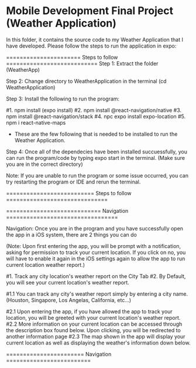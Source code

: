 # Mobile Development Final Project (Weather Application)

In this folder, it contains the source code to my Weather Application that I have developed.
Please follow the steps to run the application in expo:

====================== Steps to follow ===========================
Step 1:
Extract the folder (WeatherApp)

Step 2:
Change directory to WeatherApplication in the terminal (cd WeatherApplication)

Step 3:
Install the following to run the program:

#1. npm install (expo install)
#2. npm install @react-navigation/native
#3. npm install @react-navigation/stack
#4. npc expo install expo-location
#5. npm i react-native-maps

- These are the few following that is needed to be installed to run the Weather Application.

Step 4:
Once all of the dependecies have been installed succuessfully, you can run the program/code by typing
expo start in the terminal. (Make sure you are in the correct directory)

Note:
If you are unable to run the program or some issue occurred, you can try restarting the program or IDE and
rerun the terminal.

========================== Steps to follow ==============================

============================ Navigation =================================

Navigation:
Once you are in the program and you have successfully open the app in a iOS system, there are 2 things you can do

(Note: Upon first entering the app, you will be prompt with a notification, asking for permission to track your current
location. If you click on no, you will have to enable it again in the iOS settings again to allow the app to run current location
weather report.)

#1. Track any city location's weather report on the City Tab
#2. By Default, you will see your current location's weather report.

#1.1 You can track any city's weather report simply by entering a city name. (Houston, Singapore, Los Angelas, California, etc...)

#2.1 Upon entering the app, if you have allowed the app to track your location, you will be greeted with your current
location's weather report.
#2.2 More information on your current location can be accessed through the description box found below. Upon clicking,
you will be redirected to another information page
#2.3 The map shown in the app will display your current location as well as displaying the weather's information down below.

======================= Navigation =========================
